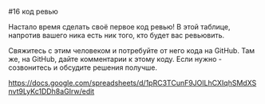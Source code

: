 #16 код ревью

Настало время сделать своё первое код ревью! 
В этой таблице, напротив вашего ника есть ник того, кто будет вас ревьювить.

Свяжитесь с этим человеком и потребуйте от него кода на GitHub.
Там же, на GitHub, дайте комментарии к этому коду.
Если нужно - созвонитесь и обсудите решения получше.

https://docs.google.com/spreadsheets/d/1pRC3TCunF9JOlLhCXIqhSMdXSnvt9LyKc1DDh8aGIrw/edit